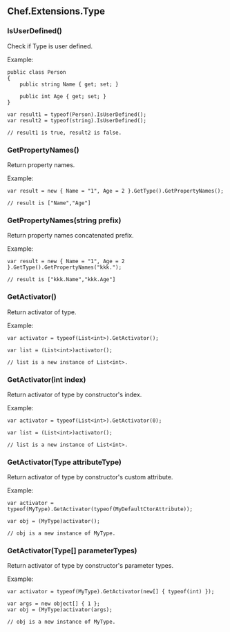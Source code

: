 ## Chef.Extensions.Type

### IsUserDefined()

Check if Type is user defined.

Example:

    public class Person
    {
        public string Name { get; set; }
    
        public int Age { get; set; }
    }

    var result1 = typeof(Person).IsUserDefined();
    var result2 = typeof(string).IsUserDefined();
    
    // result1 is true, result2 is false.

### GetPropertyNames()

Return property names.

Example:

    var result = new { Name = "1", Age = 2 }.GetType().GetPropertyNames();
    
    // result is ["Name","Age"]

### GetPropertyNames(string prefix)

Return property names concatenated prefix.

Example:

    var result = new { Name = "1", Age = 2 }.GetType().GetPropertyNames("kkk.");
    
    // result is ["kkk.Name","kkk.Age"]

### GetActivator()

Return activator of type.

Example:

    var activator = typeof(List<int>).GetActivator();
    
    var list = (List<int>)activator();
    
    // list is a new instance of List<int>.

### GetActivator(int index)

Return activator of type by constructor's index.

Example:

    var activator = typeof(List<int>).GetActivator(0);
    
    var list = (List<int>)activator();
    
    // list is a new instance of List<int>.

### GetActivator(Type attributeType)

Return activator of type by constructor's custom attribute.

Example:

    var activator = typeof(MyType).GetActivator(typeof(MyDefaultCtorAttribute));
    
    var obj = (MyType)activator();
    
    // obj is a new instance of MyType.

### GetActivator(Type[] parameterTypes)

Return activator of type by constructor's parameter types.

Example:

    var activator = typeof(MyType).GetActivator(new[] { typeof(int) });
    
    var args = new object[] { 1 };
    var obj = (MyType)activator(args);
    
    // obj is a new instance of MyType.

